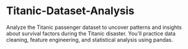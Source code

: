 # Titanic-Dataset-Analysis
Analyze the Titanic passenger dataset to uncover patterns and insights about survival factors during the Titanic disaster. You'll practice data cleaning, feature engineering, and statistical analysis using pandas.
